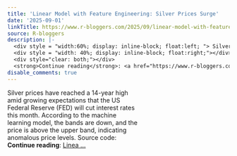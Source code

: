 ```yaml
---
title: 'Linear Model with Feature Engineering: Silver Prices Surge'
date: '2025-09-01'
linkTitle: https://www.r-bloggers.com/2025/09/linear-model-with-feature-engineering-silver-prices-surge/
source: R-bloggers
description: |-
  <div style = "width:60%; display: inline-block; float:left; "> Silver prices have reached a 14-year high amid growing expectations that the US Federal Reserve (FED) will cut interest rates this month. According to the machine learning model, the bands are down, and the price is above the upper band, indicating anomalous price levels. Source code:</div>
  <div style = "width: 40%; display: inline-block; float:right;"></div>
  <div style="clear: both;"></div>
  <strong>Continue reading</strong>: <a href="https://www.r-bloggers.com/2025/09/linear-model-with-feature-engineering-silver-prices-surge/">Linea ...
disable_comments: true
---
```

<div style = "width:60%; display: inline-block; float:left; "> Silver prices have reached a 14-year high amid growing expectations that the US Federal Reserve (FED) will cut interest rates this month. According to the machine learning model, the bands are down, and the price is above the upper band, indicating anomalous price levels. Source code:</div>
<div style = "width: 40%; display: inline-block; float:right;"></div>
<div style="clear: both;"></div>
<strong>Continue reading</strong>: <a href="https://www.r-bloggers.com/2025/09/linear-model-with-feature-engineering-silver-prices-surge/">Linea ...